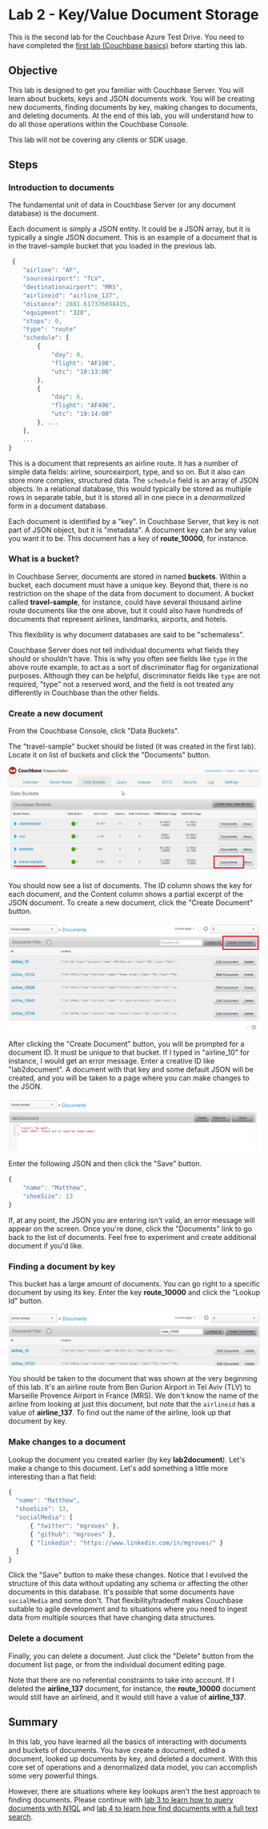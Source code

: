 # Lab 2 - Key/Value Document Storage

This is the second lab for the Couchbase Azure Test Drive. You need to have completed the [first lab (Couchbase basics)](1couchbasebasics.md) before starting this lab.

## Objective

This lab is designed to get you familiar with Couchbase Server. You will learn about buckets, keys and JSON documents work. You will be creating new documents, finding documents by key, making changes to documents, and deleting documents. At the end of this lab, you will understand how to do all those operations within the Couchbase Console.

This lab will not be covering any clients or SDK usage.

## Steps

### Introduction to documents

The fundamental unit of data in Couchbase Server (or any document database) is the document.

Each document is simply a JSON entity. It could be a JSON array, but it is typically a single JSON document. This is an example of a document that is in the travel-sample bucket that you loaded in the previous lab.

```javascript
 {
    "airline": "AF",
    "sourceairport": "TLV",
    "destinationairport": "MRS",
    "airlineid": "airline_137",
    "distance": 2881.617376098415,
    "equipment": "320",
    "stops": 0,
    "type": "route"
    "schedule": [
        {
            "day": 0,
            "flight": "AF198",
            "utc": "10:13:00"
        },
        {
            "day": 6,
            "flight": "AF496",
            "utc": "19:14:00"
        }, ...
    ],
    ...
}
```

This is a document that represents an airline route. It has a number of simple data fields: airline, sourceairport, type, and so on. But it also can store more complex, structured data. The `schedule` field is an array of JSON objects. In a relational database, this would typically be stored as multiple rows in separate table, but it is stored all in one piece in a _denormalized_ form in a document database.

Each document is identified by a "key". In Couchbase Server, that key is not part of JSON object, but it is "metadata". A document key can be any value you want it to be. This document has a key of **route_10000**, for instance.

### What is a bucket?

In Couchbase Server, documents are stored in named **buckets**. Within a bucket, each document must have a unique key. Beyond that, there is no restriction on the shape of the data from document to document. A bucket called **travel-sample**, for instance, could have several thousand airline route documents like the one above, but it could also have hundreds of documents that represent airlines, landmarks, airports, and hotels.

This flexibility is why document databases are said to be "schemaless".

Couchbase Server does not tell individual documents what fields they should or shouldn't have. This is why you often see fields like `type` in the above route example, to act as a sort of discriminator flag for organizational purposes. Although they can be helpful, discriminator fields like `type` are not required, "type" not a reserved word, and the field is not treated any differently in Couchbase than the other fields.

### Create a new document

From the Couchbase Console, click "Data Buckets".

The "travel-sample" bucket should be listed (it was created in the first lab). Locate it on list of buckets and click the "Documents" button.

![List of buckets in Couchbase Console](/images/0201-bucket-list.png)

You should now see a list of documents. The ID column shows the key for each document, and the Content column shows a partial excerpt of the JSON document. To create a new document, click the "Create Document" button.

![List of documents in a bucket](/images/0202-document-list.png)

After clicking the "Create Document" button, you will be prompted for a document ID. It must be unique to that bucket. If I typed in "airline_10" for instance, I would get an error message. Enter a creative ID like "lab2document". A document with that key and some default JSON will be created, and you will be taken to a page where you can make changes to the JSON.

![Edit document](/images/0203-edit-document.png)

Enter the following JSON and then click the "Save" button.

```javascript
{
    "name": "Matthew",
    "shoeSize": 13
}
```

If, at any point, the JSON you are entering isn't valid, an error message will appear on the screen. Once you're done, click the "Documents" link to go back to the list of documents. Feel free to experiment and create additional document if you'd like.

### Finding a document by key

This bucket has a large amount of documents. You can go right to a specific document by using its key. Enter the key **route_10000** and click the "Lookup Id" button.

![Lookup document by key](/images/0204-lookup-by-key.png)

You should be taken to the document that was shown at the very beginning of this lab. It's an airline route from Ben Gurion Airport in Tel Aviv (TLV) to Marseille Provence Airport in France (MRS). We don't know the name of the airline from looking at just this document, but note that the `airlineid` has a value of **airline_137**. To find out the name of the airline, look up that document by key.

### Make changes to a document

Lookup the document you created earlier (by key **lab2document**). Let's make a change to this document. Let's add something a little more interesting than a flat field:

```javascript
{
  "name": "Matthew",
  "shoeSize": 13,
  "socialMedia": [
      { "twitter": "mgroves" },
      { "github": "mgroves" },
      { "linkedin": "https://www.linkedin.com/in/mgroves/" }
  ]
}
```

Click the "Save" button to make these changes. Notice that I evolved the structure of this data without updating any schema or affecting the other documents in this database. It's possible that some documents have `socialMedia` and some don't. That flexibility/tradeoff makes Couchbase suitable to agile development and to situations where you need to ingest data from multiple sources that have changing data structures.

### Delete a document

Finally, you can delete a document. Just click the "Delete" button from the document list page, or from the individual document editing page.

Note that there are no referential constraints to take into account. If I deleted the **airline_137** document, for instance, the **route_10000** document would still have an airlineid, and it would still have a value of **airline_137**.

## Summary

In this lab, you have learned all the basics of interacting with documents and buckets of documents. You have create a document, edited a document, looked up documents by key, and deleted a document. With this core set of operations and a denormalized data model, you can accomplish some very powerful things.

However, there are situations where key lookups aren't the best approach to finding documents. Please continue with [lab 3 to learn how to query documents with N1QL](3queryingwithn1ql.md) and [lab 4 to learn how find documents with a full text search](4fts.md).